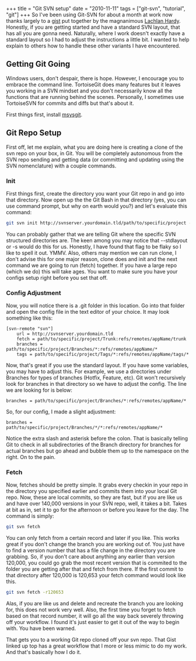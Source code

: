 +++
title = "Git SVN setup"
date = "2010-11-11"
tags = ["git-svn", "tutorial", "git"]
+++
So I've been using Git-SVN for about a month at work now thanks largely to a [gist](https://gist.github.com/594472) put together by the magnanimous [Lachlan Hardy](http://lachstock.com.au/). Honestly, if you are getting started and have a standard SVN layout, that has all you are gonna need. Naturally, where I work doesn't exactly have a standard layout so I had to adjust the instructions a little bit. I wanted to help explain to others how to handle these other variants I have encountered.

## Getting Git Going

Windows users, don't despair, there is hope. However, I encourage you to embrace the command line. TortoiseGit does many features but it leaves you working in a SVN mindset and you don't necessarily know all the functions that are running behind the scenes. Personally, I sometimes use TortoiseSVN for commits and diffs but that's about it.

First things first, install [msysgit](http://code.google.com/p/msysgit/).

## Git Repo Setup

First off, let me explain, what you are doing here is creating a clone of the svn repo on your box, in Git. You will be completely autonomous from the SVN repo sending and getting data (or committing and updating using the SVN nomenclature) with a couple commands.

### Init

First things first, create the directory you want your Git repo in and go into that directory. Now open up the the Git Bash in that directory (yes, you can use command prompt, but why on earth would you?) and let's evaluate this command:

```bash
git svn init http://svnserver.yourdomain.tld/path/to/specific/project --prefix=appName/  --trunk=Trunk --tags=Tags --branches=Branches
```

You can probably gather that we are telling Git where the specific SVN structured directories are. The keen among you may notice that --stdlayout or -s would do this for us. Honestly, I have found that flag to be flaky so I like to spell it out. YMMV. Also, others may mention we can run clone, I don't advise this for one major reason, clone does and init and the next command we are going to run (fetch) together. If you have a large repo (which we do) this will take ages. You want to make sure you have your configs setup right before you set that off.

### Config Adjustment

Now, you will notice there is a .git folder in this location. Go into that folder and open the config file in the text editor of your choice. It may look something like this:


```git
[svn-remote "svn"]
	url = http://svnserver.yourdomain.tld
	fetch = path/to/specific/project/Trunk:refs/remotes/appName/trunk
	branches = path/to/specific/project/Branches/*:refs/remotes/appName/*
	tags = path/to/specific/project/Tags/*:refs/remotes/appName/tags/*
```

Now, that's great if you use the standard layout. If you have some variables, you may have to adjust this. For example, we use a directories under Branches for types of branches (Hotfix, Feature, etc). Git won't recursively look for branches in that directory so we have to adjust the config. The line we are looking for is below:

```git
branches = path/to/specific/project/Branches/*:refs/remotes/appName/*
```

So, for our config, I made a slight adjustment:

```git
branches = path/to/specific/project/Branches/*/*:refs/remotes/appName/*
```

Notice the extra slash and asterisk before the colon. That is basically telling Git to check in all subdirectories of the Branch directory for branches for actual branches but go ahead and bubble them up to the namespace on the right. On to the pain.

### Fetch

Now, fetches should be pretty simple. It grabs every checkin in your repo in the directory you specified earlier and commits them into your local Git repo. Now, these are local commits, so they are fast, but if you are like us and have over 140,000 versions in your SVN repo, well, it takes a bit. Takes at bit as in, set it to go for the afternoon or before you leave for the day. The command is simply:

```bash
git svn fetch
```

You can only fetch from a certain record and later if you like. This works great if you don't change the branch you are working out of. You just have to find a version number that has a file change in the directory you are grabbing. So, if you don't care about anything any earlier than version 120,000, you could go grab the most recent version that is commited to the folder you are getting after that and fetch from there. If the first commit to that directory after 120,000 is 120,653 your fetch command would look like this.

```bash
git svn fetch -r120653
```

Alas, if you are like us and delete and recreate the branch you are looking for, this does not work very well. Also, the first time you forget to fetch based on that record number, it will go all the way back severely throwing off your workflow. I found it's just easier to get it out of the way to begin with. You have been warned.

That gets you to a working Git repo cloned off your svn repo. That Gist linked up top has a great workflow that I more or less mimic to do my work. And that's basically how I do it.
